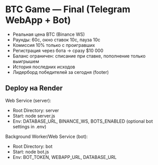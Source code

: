 # BTC Game — Final (Telegram WebApp + Bot)

- Реальная цена BTC (Binance WS)
- Раунды: 60c, окно ставок 10c, пауза 10c
- Комиссия 10% только с проигравших
- Регистрация через бота → сразу $10 000
- Баланс ограничен: списание при ставке, пополнение только выигрышем
- История последних исходов
- Лидерборд победителей за сегодня (footer)

## Deploy на Render
Web Service (server):
- Root Directory: server
- Start: node server.js
- Env: DATABASE_URL, BINANCE_WS, BOTS_ENABLED (optional bot settings in .env)

Background Worker/Web Service (bot):
- Root Directory: bot
- Start: node bot.js
- Env: BOT_TOKEN, WEBAPP_URL, DATABASE_URL
